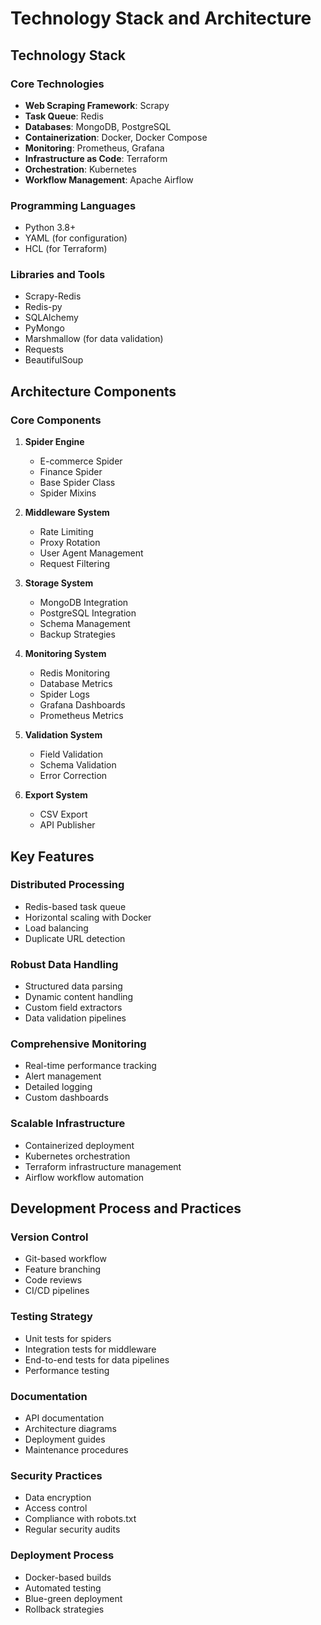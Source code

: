 # Technology Stack and Architecture

## Technology Stack

### Core Technologies
- **Web Scraping Framework**: Scrapy
- **Task Queue**: Redis
- **Databases**: MongoDB, PostgreSQL
- **Containerization**: Docker, Docker Compose
- **Monitoring**: Prometheus, Grafana
- **Infrastructure as Code**: Terraform
- **Orchestration**: Kubernetes
- **Workflow Management**: Apache Airflow

### Programming Languages
- Python 3.8+
- YAML (for configuration)
- HCL (for Terraform)

### Libraries and Tools
- Scrapy-Redis
- Redis-py
- SQLAlchemy
- PyMongo
- Marshmallow (for data validation)
- Requests
- BeautifulSoup

## Architecture Components

### Core Components
1. **Spider Engine**
   - E-commerce Spider
   - Finance Spider
   - Base Spider Class
   - Spider Mixins

2. **Middleware System**
   - Rate Limiting
   - Proxy Rotation
   - User Agent Management
   - Request Filtering

3. **Storage System**
   - MongoDB Integration
   - PostgreSQL Integration
   - Schema Management
   - Backup Strategies

4. **Monitoring System**
   - Redis Monitoring
   - Database Metrics
   - Spider Logs
   - Grafana Dashboards
   - Prometheus Metrics

5. **Validation System**
   - Field Validation
   - Schema Validation
   - Error Correction

6. **Export System**
   - CSV Export
   - API Publisher

## Key Features

### Distributed Processing
- Redis-based task queue
- Horizontal scaling with Docker
- Load balancing
- Duplicate URL detection

### Robust Data Handling
- Structured data parsing
- Dynamic content handling
- Custom field extractors
- Data validation pipelines

### Comprehensive Monitoring
- Real-time performance tracking
- Alert management
- Detailed logging
- Custom dashboards

### Scalable Infrastructure
- Containerized deployment
- Kubernetes orchestration
- Terraform infrastructure management
- Airflow workflow automation

## Development Process and Practices

### Version Control
- Git-based workflow
- Feature branching
- Code reviews
- CI/CD pipelines

### Testing Strategy
- Unit tests for spiders
- Integration tests for middleware
- End-to-end tests for data pipelines
- Performance testing

### Documentation
- API documentation
- Architecture diagrams
- Deployment guides
- Maintenance procedures

### Security Practices
- Data encryption
- Access control
- Compliance with robots.txt
- Regular security audits

### Deployment Process
- Docker-based builds
- Automated testing
- Blue-green deployment
- Rollback strategies